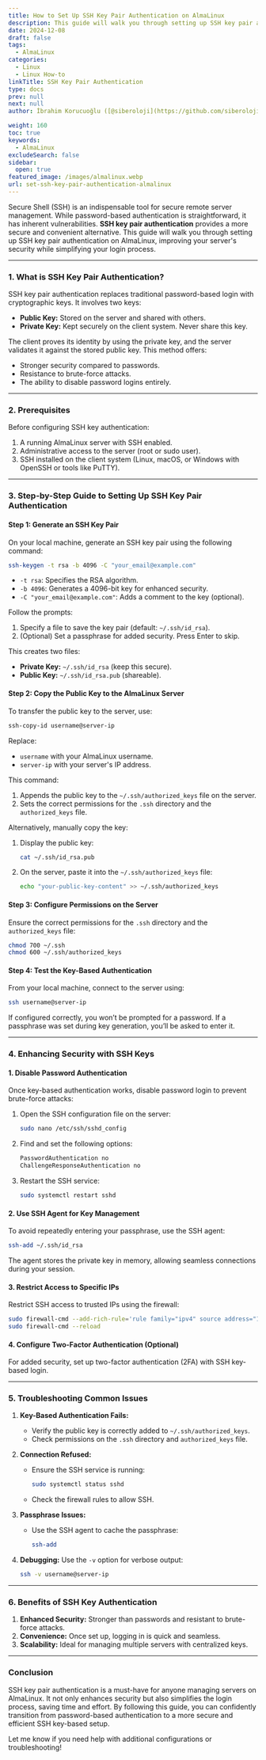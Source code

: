 ```yaml
---
title: How to Set Up SSH Key Pair Authentication on AlmaLinux
description: This guide will walk you through setting up SSH key pair authentication on AlmaLinux, improving your server's security while simplifying your login process.
date: 2024-12-08
draft: false
tags:
  - AlmaLinux
categories:
  - Linux
  - Linux How-to
linkTitle: SSH Key Pair Authentication
type: docs
prev: null
next: null
author: İbrahim Korucuoğlu ([@siberoloji](https://github.com/siberoloji))

weight: 160
toc: true
keywords:
  - AlmaLinux
excludeSearch: false
sidebar:
  open: true
featured_image: /images/almalinux.webp
url: set-ssh-key-pair-authentication-almalinux
---
```

Secure Shell (SSH) is an indispensable tool for secure remote server management. While password-based authentication is straightforward, it has inherent vulnerabilities. **SSH key pair authentication** provides a more secure and convenient alternative. This guide will walk you through setting up SSH key pair authentication on AlmaLinux, improving your server's security while simplifying your login process.

---

### **1. What is SSH Key Pair Authentication?**

SSH key pair authentication replaces traditional password-based login with cryptographic keys. It involves two keys:

- **Public Key:** Stored on the server and shared with others.
- **Private Key:** Kept securely on the client system. Never share this key.

The client proves its identity by using the private key, and the server validates it against the stored public key. This method offers:

- Stronger security compared to passwords.
- Resistance to brute-force attacks.
- The ability to disable password logins entirely.

---

### **2. Prerequisites**

Before configuring SSH key authentication:

1. A running AlmaLinux server with SSH enabled.
2. Administrative access to the server (root or sudo user).
3. SSH installed on the client system (Linux, macOS, or Windows with OpenSSH or tools like PuTTY).

---

### **3. Step-by-Step Guide to Setting Up SSH Key Pair Authentication**

#### **Step 1: Generate an SSH Key Pair**

On your local machine, generate an SSH key pair using the following command:

```bash
ssh-keygen -t rsa -b 4096 -C "your_email@example.com"
```

- `-t rsa`: Specifies the RSA algorithm.
- `-b 4096`: Generates a 4096-bit key for enhanced security.
- `-C "your_email@example.com"`: Adds a comment to the key (optional).

Follow the prompts:

1. Specify a file to save the key pair (default: `~/.ssh/id_rsa`).
2. (Optional) Set a passphrase for added security. Press Enter to skip.

This creates two files:

- **Private Key:** `~/.ssh/id_rsa` (keep this secure).
- **Public Key:** `~/.ssh/id_rsa.pub` (shareable).

#### **Step 2: Copy the Public Key to the AlmaLinux Server**

To transfer the public key to the server, use:

```bash
ssh-copy-id username@server-ip
```

Replace:

- `username` with your AlmaLinux username.
- `server-ip` with your server's IP address.

This command:

1. Appends the public key to the `~/.ssh/authorized_keys` file on the server.
2. Sets the correct permissions for the `.ssh` directory and the `authorized_keys` file.

Alternatively, manually copy the key:

1. Display the public key:

   ```bash
   cat ~/.ssh/id_rsa.pub
   ```

2. On the server, paste it into the `~/.ssh/authorized_keys` file:

   ```bash
   echo "your-public-key-content" >> ~/.ssh/authorized_keys
   ```

#### **Step 3: Configure Permissions on the Server**

Ensure the correct permissions for the `.ssh` directory and the `authorized_keys` file:

```bash
chmod 700 ~/.ssh
chmod 600 ~/.ssh/authorized_keys
```

#### **Step 4: Test the Key-Based Authentication**

From your local machine, connect to the server using:

```bash
ssh username@server-ip
```

If configured correctly, you won’t be prompted for a password. If a passphrase was set during key generation, you’ll be asked to enter it.

---

### **4. Enhancing Security with SSH Keys**

#### **1. Disable Password Authentication**

Once key-based authentication works, disable password login to prevent brute-force attacks:

1. Open the SSH configuration file on the server:

   ```bash
   sudo nano /etc/ssh/sshd_config
   ```

2. Find and set the following options:

   ```bash
   PasswordAuthentication no
   ChallengeResponseAuthentication no
   ```

3. Restart the SSH service:

   ```bash
   sudo systemctl restart sshd
   ```

#### **2. Use SSH Agent for Key Management**

To avoid repeatedly entering your passphrase, use the SSH agent:

```bash
ssh-add ~/.ssh/id_rsa
```

The agent stores the private key in memory, allowing seamless connections during your session.

#### **3. Restrict Access to Specific IPs**

Restrict SSH access to trusted IPs using the firewall:

```bash
sudo firewall-cmd --add-rich-rule='rule family="ipv4" source address="192.168.1.100" service name="ssh" accept' --permanent
sudo firewall-cmd --reload
```

#### **4. Configure Two-Factor Authentication (Optional)**

For added security, set up two-factor authentication (2FA) with SSH key-based login.

---

### **5. Troubleshooting Common Issues**

1. **Key-Based Authentication Fails:**
   - Verify the public key is correctly added to `~/.ssh/authorized_keys`.
   - Check permissions on the `.ssh` directory and `authorized_keys` file.

2. **Connection Refused:**
   - Ensure the SSH service is running:

     ```bash
     sudo systemctl status sshd
     ```

   - Check the firewall rules to allow SSH.

3. **Passphrase Issues:**
   - Use the SSH agent to cache the passphrase:

     ```bash
     ssh-add
     ```

4. **Debugging:**
   Use the `-v` option for verbose output:

   ```bash
   ssh -v username@server-ip
   ```

---

### **6. Benefits of SSH Key Authentication**

1. **Enhanced Security:** Stronger than passwords and resistant to brute-force attacks.
2. **Convenience:** Once set up, logging in is quick and seamless.
3. **Scalability:** Ideal for managing multiple servers with centralized keys.

---

### **Conclusion**

SSH key pair authentication is a must-have for anyone managing servers on AlmaLinux. It not only enhances security but also simplifies the login process, saving time and effort. By following this guide, you can confidently transition from password-based authentication to a more secure and efficient SSH key-based setup.

Let me know if you need help with additional configurations or troubleshooting!
